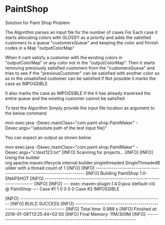 # PaintShop
Solution for Paint Shop Problem

The Algorithm parses an input file for the number of cases
For Each case it starts allocating colors with GLOSSY as a priority and adds the satisfied customers to a queue "customersQueue"
and keeping the color and finnish codes in a Map "outputColorMap"

When it cant satisfy a customer with the existing colors in "outputColorMap" or any color not in the "outputColorMap".
Then it starts removing previously satisfied customers from the "customersQueue" 
and tries to see if the  "previousCustomer" can be satisfied with another color so as to the unsatisfied customer can be satisfied
if Not possible it marks the case as IMPOSSIBLE 

It also marks the case as IMPOSSIBLE if the it has already traversed the entire queue and the existing customer cannot be satisfied 

 


To test the Algorithm
Simply provide the input file location as argument to the below command

mvn exec:java -Dexec.mainClass="com.paint.shop.PaintMaker" -Dexec.args="{absolute path of the test input file}"
 
You can expect an output as shown below 
 
   mvn exec:java -Dexec.mainClass="com.paint.shop.PaintMaker" -Dexec.args="c:\test123.txt"
  [INFO] Scanning for projects...
  [INFO]
  [INFO] Using the builder org.apache.maven.lifecycle.internal.builder.singlethreaded.SingleThreadedBuilder with a thread count of 1
  [INFO]
  [INFO] ------------------------------------------------------------------------
  [INFO] Building PaintShop 1.0-SNAPSHOT
  [INFO] ------------------------------------------------------------------------
  [INFO]
  [INFO] --- exec-maven-plugin:1.4.0:java (default-cli) @ PaintShop ---
  Case #1  1 0 0 0 0
  Case #2 IMPOSSIBLE
  
  [INFO] ------------------------------------------------------------------------
  [INFO] BUILD SUCCESS
  [INFO] ------------------------------------------------------------------------
  [INFO] Total time: 0.988 s
  [INFO] Finished at: 2016-01-08T13:25:44+02:00
  [INFO] Final Memory: 11M/309M
  [INFO] ------------------------------------------------------------------------




